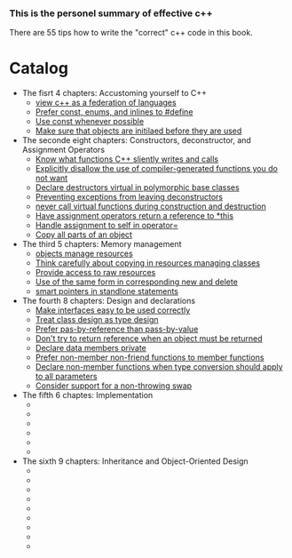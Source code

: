 ### This is the personel summary of effective c++
There are 55 tips how to write the "correct" c++ code in this book.

# Catalog 
* The fisrt 4 chapters: Accustoming yourself to C++
  * [view c++ as a federation of languages](FirstChapter/View%20C++%20as%20federation%20language.md)
  * [Prefer const, enums, and inlines to #define](FirstChapter/Prefer%20const%20enum%20and%20inlines%20to%20%23define.md)
  * [Use const whenever possible](FirstChapter/Use%20const%20whenever%20possible.md)
  * [Make sure that objects are initilaed before they are used](FirstChapter/Make%20sure%20that%20objects%20are%20initialized%20before%20they%20are%20used.md)
* The seconde eight chapters: Constructors, deconstructor, and Assignment Operators
  * [Know what functions C++ sliently writes and calls](SecondChapter/WhatfunctionslientlyCall.md)
  * [Explicitly disallow the use of compiler-generated functions you do not want](SecondChapter/Explicitly_disallow.md)
  * [Declare destructors virtual in polymorphic base classes](SecondChapter/Declare_destructors_virtual.md)
  * [Preventing exceptions from leaving deconstructors](SecondChapter/Preventing_exceptions.md)
  * [never call virtual functions during construction and destruction](SecondChapter/Dont_call_virtual_InConstr.md)
  * [Have assignment operators return a reference to *this](SecondChapter/assignment_operator.md)
  * [Handle assignment to self in operator=](SecondChapter/self_assignment.md)
  * [Copy all parts of an object](SecondChapter/copy_all_parts.md)
* The third 5 chapters: Memory management
  * [objects manage resources](ThirdChapter/Objmanage_resources.md)
  * [Think carefully about copying in resources managing classes](ThirdChapter/Think_carefull_copying.md)
  * [Provide access to raw resources](ThirdChapter/Provide_access_toraw.md)
  * [Use of the same form in corresponding new and delete](ThirdChapter/correspoding_uses_new_delete.md)
  * [smart pointers in standlone statements](ThirdChapter/store_newobj_smartpointer.md)
* The fourth 8 chapters: Design and declarations
  * [Make interfaces easy to be used correctly](FourthChapter/make_interface_easy_tobe_used.md)
  * [Treat class design as type design](FourthChapter/Treat_class_design_as_type.md)
  * [Prefer pas-by-reference than pass-by-value](FourthChapter/pass_by_re_than_by_value.md)
  * [Don't try to return reference when an object must be returned](FourthChapter/dont_try_return_reference.md)
  * [Declare data members private](FourthChapter/member_data_as_private.md)
  * [Prefer non-member non-friend functions to member functions](FourthChapter/pre_nonmember_nonfriend_replacemember.md)
  * [Declare non-member functions when type conversion should apply to all parameters](FourthChapter/Declare_nonmember_functions_conversion_needed.md)
  * [Consider support for a non-throwing swap](FourthChapter/swap_function_no_throw.md)
* The fifth 6 chaptes: Implementation
  * []()
  * []()
  * []()
  * []()
  * []()
  * []()
* The sixth 9 chapters: Inheritance and Object-Oriented Design
  * []()
  * []()
  * []()
  * []()
  * []()
  * []()
  * []()
  * []()
  * []()
  
  
  
